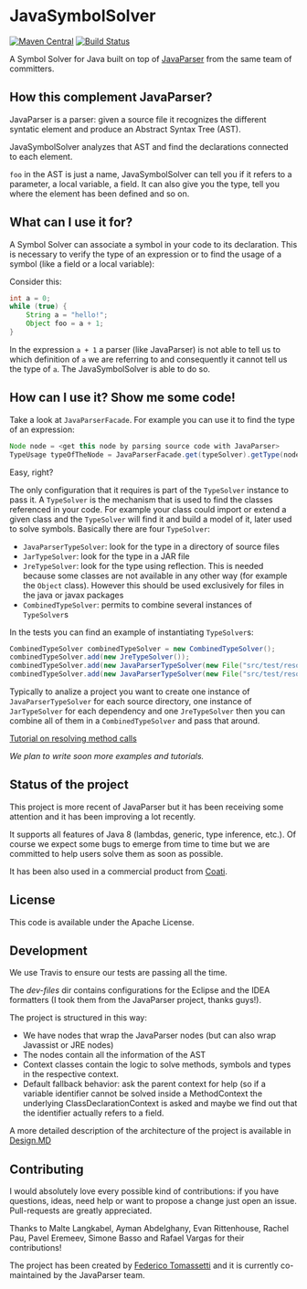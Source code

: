 # JavaSymbolSolver

[![Maven Central](https://img.shields.io/maven-central/v/me.tomassetti/java-symbol-solver-core.svg)](http://search.maven.org/#search%7Cgav%7C1%7Cg%3A%22me.tomassetti%22%20AND%20a%3A%22java-symbol-solver-core%22)
[![Build Status](https://travis-ci.org/javaparser/javasymbolsolver.svg?branch=master)](https://travis-ci.org/javaparser/javasymbolsolver)

A Symbol Solver for Java built on top of [JavaParser](https://github.com/javaparser/javaparser/) from the same team of committers.

## How this complement JavaParser?

JavaParser is a parser: given a source file it recognizes the different syntatic
element and produce an Abstract Syntax Tree (AST).

JavaSymbolSolver analyzes that AST and find the declarations connected to each element.

`foo` in the AST is just a name, JavaSymbolSolver can tell you if it refers to a parameter, a local variable, a field. It can also give you the type, tell you where
the element has been defined and so on.

## What can I use it for?

A Symbol Solver can associate a symbol in your code to its declaration. This is necessary to verify the type of an expression or to find the usage of a symbol (like a field or a local variable):

Consider this:

```java
int a = 0;
while (true) {
    String a = "hello!";
    Object foo = a + 1;
}
```

In the expression `a + 1` a parser (like JavaParser) is not able to tell us to which definition of `a` we are referring to and consequently it cannot tell us the type of `a`. The JavaSymbolSolver is able to do so.

## How can I use it? Show me some code!

Take a look at `JavaParserFacade`. For example you can use it to find the type of an expression:

```java
Node node = <get this node by parsing source code with JavaParser>
TypeUsage typeOfTheNode = JavaParserFacade.get(typeSolver).getType(node);
```

Easy, right?

The only configuration that it requires is part of the `TypeSolver` instance to pass it. A `TypeSolver` is the mechanism that is used to find the classes referenced in your code. For example your class could import or extend a given class and the `TypeSolver` will find it and build a model of it, later used to solve symbols. Basically there are four `TypeSolver`:
* `JavaParserTypeSolver`: look for the type in a directory of source files
* `JarTypeSolver`: look for the type in a JAR file
* `JreTypeSolver`: look for the type using reflection. This is needed because some classes are not available in any other way (for example the `Object` class). However this should be used exclusively for files in the java or javax packages
* `CombinedTypeSolver`: permits to combine several instances of `TypeSolver`s

In the tests you can find an example of instantiating `TypeSolver`s:

```java
CombinedTypeSolver combinedTypeSolver = new CombinedTypeSolver();
combinedTypeSolver.add(new JreTypeSolver());
combinedTypeSolver.add(new JavaParserTypeSolver(new File("src/test/resources/javaparser_src/proper_source")));
combinedTypeSolver.add(new JavaParserTypeSolver(new File("src/test/resources/javaparser_src/generated")));
```

Typically to analize a project you want to create one instance of `JavaParserTypeSolver` for each source directory, one instance of `JarTypeSolver` for each dependency and one `JreTypeSolver` then you can combine all of them in a `CombinedTypeSolver` and pass that around.

[Tutorial on resolving method calls](http://tomassetti.me/resolve-method-calls-using-java-symbol-solver/)

_We plan to write soon more examples and tutorials._

## Status of the project

This project is more recent of JavaParser but it has been receiving some attention and
it has been improving a lot recently.

It supports all features of Java 8 (lambdas, generic, type inference, etc.). 
Of course we expect some bugs to emerge from time to time but we are committed to help users solve them as soon as possible.

It has been also used in a commercial product from [Coati](https://www.coati.io/).

## License

This code is available under the Apache License.

## Development

We use Travis to ensure our tests are passing all the time.

The _dev-files_ dir contains configurations for the Eclipse and the IDEA formatters (I took them from the JavaParser project, thanks guys!).

The project is structured in this way:

* We have nodes that wrap the JavaParser nodes (but can also wrap Javassist or JRE nodes)
* The nodes contain all the information of the AST
* Context classes contain the logic to solve methods, symbols and types in the respective context.
* Default fallback behavior: ask the parent context for help (so if a variable identifier cannot be solved inside a MethodContext the underlying ClassDeclarationContext is asked and maybe we find out that the identifier actually refers to a field.

A more detailed description of the architecture of the project is available in [Design.MD](https://github.com/javaparser/javasymbolsolver/blob/master/Design.MD)

## Contributing

I would absolutely love every possible kind of contributions: if you have questions, ideas, need help or want to propose a change just open an issue. Pull-requests are greatly appreciated.

Thanks to Malte Langkabel, Ayman Abdelghany, Evan Rittenhouse, Rachel Pau, Pavel Eremeev, Simone Basso and Rafael Vargas for their contributions!

The project has been created by [Federico Tomassetti](http://tomassetti.me) and it is currently co-maintained by the JavaParser team.
